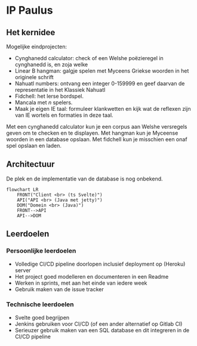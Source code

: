 # IP Paulus

## Het kernidee
Mogelijke eindprojecten: 
- Cynghanedd calculator: check of een Welshe poëzieregel in cynghanedd is, en zoja welke
- Linear B hangman: galgje spelen met Myceens Griekse woorden in het originele schrift
- Nahuatl numbers: ontvang een integer 0-159999 en geef daarvan de representatie in het Klassiek Nahuatl
- Fidchell: het Ierse bordspel.
- Mancala met *n* spelers.
- Maak je eigen IE taal: formuleer klankwetten en kijk wat de reflexen zijn van IE wortels en formaties in deze taal.

Met een cynghanedd calculator kun je een corpus aan Welshe versregels geven om te checken en te displayen. Met hangman kun je Myceense woorden in een database opslaan. Met fidchell kun je misschien een onaf spel opslaan en laden.

## Architectuur

De plek en de implementatie van de database is nog onbekend.

```mermaid
flowchart LR
    FRONT("Client <br> (ts Svelte)")
    API("API <br> (Java met jetty)")
    DOM("Domein <br> (Java)")
    FRONT-->API
    API-->DOM
```

## Leerdoelen

### Persoonlijke leerdoelen

- Volledige CI/CD pipeline doorlopen inclusief deployment op (Heroku) server
- Het project goed modelleren en documenteren in een Readme
- Werken in sprints, met aan het einde van iedere week 
- Gebruik maken van de issue tracker

### Technische leerdoelen

- Svelte goed begrijpen
- Jenkins gebruiken voor CI/CD (of een ander alternatief op Gitlab CI)
- Serieuzer gebruik maken van een SQL database en dit integreren in de CI/CD pipeline
